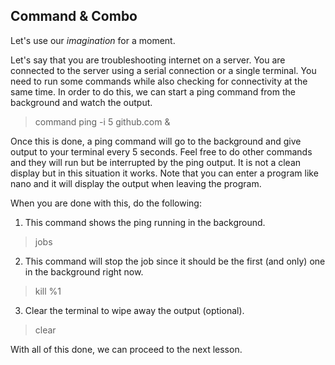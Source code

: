 ## Command & Combo
Let's use our *imagination* for a moment.

Let's say that you are troubleshooting internet on a server.
You are connected to the server using a serial connection or a single terminal.
You need to run some commands while also checking for connectivity at the same time.
In order to do this, we can start a ping command from the background and watch the output.

> command ping -i 5 github.com &

Once this is done, a ping command will go to the background and give output to your terminal every 5 seconds.
Feel free to do other commands and they will run but be interrupted by the ping output.
It is not a clean display but in this situation it works.
Note that you can enter a program like nano and it will display the output when leaving the program.

When you are done with this, do the following:
1. This command shows the ping running in the background.
> jobs
2. This command will stop the job since it should be the first (and only) one in the background right now.
> kill %1
3. Clear the terminal to wipe away the output (optional).
> clear

With all of this done, we can proceed to the next lesson.